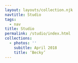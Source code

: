 ```yaml
---
layout: layouts/collection.njk
navtitle: Studio
tags:
  - nav
title: Studio
permalink: /studio/index.html
collections:
  - photos: ''
    subitle: April 2018
    title: ‘Becky’
---
```


